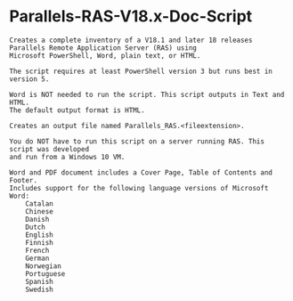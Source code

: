 # Parallels-RAS-V18.x-Doc-Script
	Creates a complete inventory of a V18.1 and later 18 releases Parallels Remote Application Server (RAS) using 
	Microsoft PowerShell, Word, plain text, or HTML.
	
	The script requires at least PowerShell version 3 but runs best in version 5.

	Word is NOT needed to run the script. This script outputs in Text and HTML.
	The default output format is HTML.
	
	Creates an output file named Parallels_RAS.<fileextension>.
	
	You do NOT have to run this script on a server running RAS. This script was developed 
	and run from a Windows 10 VM.

	Word and PDF document includes a Cover Page, Table of Contents and Footer.
	Includes support for the following language versions of Microsoft Word:
		Catalan
		Chinese
		Danish
		Dutch
		English
		Finnish
		French
		German
		Norwegian
		Portuguese
		Spanish
		Swedish

